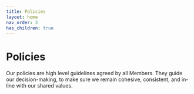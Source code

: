 ```yaml
---
title: Policies
layout: home
nav_order: 3
has_children: true
---
```


# Policies

Our policies are high level guidelines agreed by all Members. They guide our decision-making, to make sure we remain cohesive, consistent, and in-line with our shared values.